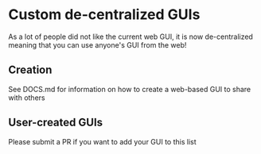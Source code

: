 # Custom de-centralized GUIs

As a lot of people did not like the current web GUI, it is now de-centralized meaning that you can use anyone's GUI from the web!

## Creation

See DOCS.md for information on how to create a web-based GUI to share with others

## User-created GUIs

Please submit a PR if you want to add your GUI to this list